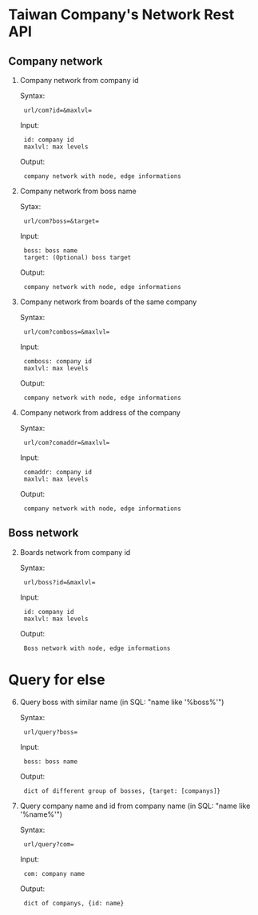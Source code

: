 # Taiwan Company's Network Rest API

## Company network

1. Company network from company id

    Syntax:

        url/com?id=&maxlvl=

    Input:

        id: company id
        maxlvl: max levels

    Output:

        company network with node, edge informations


3. Company network from boss name

    Sytax:

        url/com?boss=&target=

    Input:

        boss: boss name
        target: (Optional) boss target

    Output:

        company network with node, edge informations


4. Company network from boards of the same company

    Syntax:

        url/com?comboss=&maxlvl=

    Input:

        comboss: company id
        maxlvl: max levels

    Output:

        company network with node, edge informations

5. Company network from address of the company

    Syntax:

        url/com?comaddr=&maxlvl=

    Input:

        comaddr: company id
        maxlvl: max levels

    Output:

        company network with node, edge informations


## Boss network

2. Boards network from company id

    Syntax:

        url/boss?id=&maxlvl=

    Input:

        id: company id
        maxlvl: max levels

    Output:

        Boss network with node, edge informations


# Query for else

6. Query boss with similar name (in SQL: "name like '%boss%'")

    Syntax:

        url/query?boss=

    Input:

        boss: boss name

    Output:

        dict of different group of bosses, {target: [companys]}

7. Query company name and id from company name (in SQL: "name like '%name%'")

    Syntax:

        url/query?com=

    Input:

        com: company name

    Output:

        dict of companys, {id: name}

